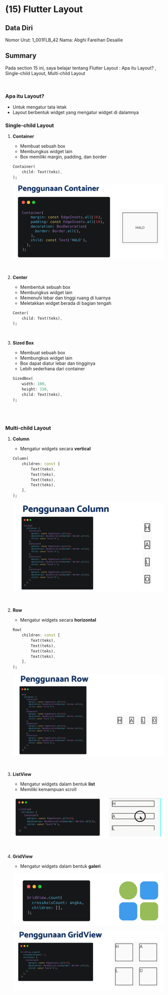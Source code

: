 # (15) Flutter Layout

## Data Diri

Nomor Urut: 1_001FLB_42
Nama: Abghi Fareihan Desailie

## Summary

Pada section 15 ini, saya belajar tentang Flutter Layout : Apa itu Layout? , Single-child Layout, Multi-child Layout

<br>

### Apa itu Layout?

- Untuk mengatur tata letak
- Layout berbentuk widget yang mengatur widget di dalamnya

### Single-child Layout

1.  **Container**

    - Membuat sebuah box
    - Membungkus widget lain
    - Box memiliki margin, padding, dan border

    ```dart
    Container(
        child: Text(teks),
    );
    ```

    ![Test](screenshots/ss_penggunaan_container.png)

    <br>

2.  **Center**

    - Membentuk sebuah box
    - Membungkus widget lain
    - Memenuhi lebar dan tinggi ruang di luarnya
    - Meletakkan widget berada di bagian tengah

    ```dart
    Center(
        child: Text(teks),
    );
    ```

    <br>

3.  **Sized Box**

    - Membuat sebuah box
    - Membungkus widget lain
    - Box dapat diatur lebar dan tingginya
    - Lebih sederhana dari container

    ```dart
    SizedBox(
        width: 100,
        height: 150,
        child: Text(teks),
    );

    ```

<br>
<br>

### Multi-child Layout

1. **Column**

   - Mengatur widgets secara **vertical**

   ```dart
   Column(
       children: const [
           Text(teks),
           Text(teks),
           Text(teks),
           Text(teks),
       ],
   );
   ```

   ![Test](screenshots/ss_penggunaan_column.png)

   <br>

2. **Row**

   - Mengatur widgets secara **horizontal**

   ```dart
   Row(
       children: const [
           Text(teks),
           Text(teks),
           Text(teks),
           Text(teks),
       ],
   );
   ```

   ![Test](screenshots/ss_penggunaan_row.png)

   <br>

3. **ListView**

   - Mengatur widgets dalam bentuk **list**
   - Memiliki kemampuan scroll

   ![Test](screenshots/ss_listview.png)

   <br>

4. **GridView**

   - Mengatur widgets dalam bentuk **galeri**

   ![Test](screenshots/ss_grid.png)

   ![Test](screenshots/ss_pengunaan_grid.png)
